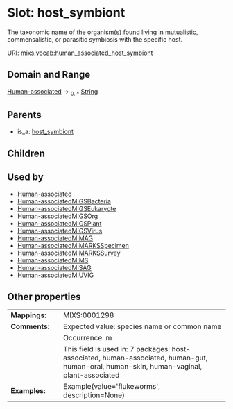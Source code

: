 
# Slot: host_symbiont


The taxonomic name of the organism(s) found living in mutualistic, commensalistic, or parasitic symbiosis with the specific host.

URI: [mixs.vocab:human_associated_host_symbiont](https://w3id.org/mixs/vocab/human_associated_host_symbiont)


## Domain and Range

[Human-associated](Human-associated.md) &#8594;  <sub>0..\*</sub> [String](types/String.md)

## Parents

 *  is_a: [host_symbiont](host_symbiont.md)

## Children


## Used by

 * [Human-associated](Human-associated.md)
 * [Human-associatedMIGSBacteria](Human-associatedMIGSBacteria.md)
 * [Human-associatedMIGSEukaryote](Human-associatedMIGSEukaryote.md)
 * [Human-associatedMIGSOrg](Human-associatedMIGSOrg.md)
 * [Human-associatedMIGSPlant](Human-associatedMIGSPlant.md)
 * [Human-associatedMIGSVirus](Human-associatedMIGSVirus.md)
 * [Human-associatedMIMAG](Human-associatedMIMAG.md)
 * [Human-associatedMIMARKSSpecimen](Human-associatedMIMARKSSpecimen.md)
 * [Human-associatedMIMARKSSurvey](Human-associatedMIMARKSSurvey.md)
 * [Human-associatedMIMS](Human-associatedMIMS.md)
 * [Human-associatedMISAG](Human-associatedMISAG.md)
 * [Human-associatedMIUVIG](Human-associatedMIUVIG.md)

## Other properties

|  |  |  |
| --- | --- | --- |
| **Mappings:** | | MIXS:0001298 |
| **Comments:** | | Expected value: species name or common name |
|  | | Occurrence: m |
|  | | This field is used in: 7 packages: host-associated, human-associated, human-gut, human-oral, human-skin, human-vaginal, plant-associated |
| **Examples:** | | Example(value='flukeworms', description=None) |

